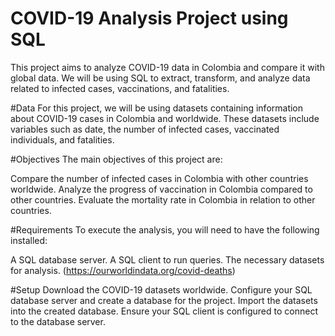 # COVID-19 Analysis Project using SQL
This project aims to analyze COVID-19 data in Colombia and compare it with global data. We will be using SQL to extract, transform, and analyze data related to infected cases, vaccinations, and fatalities.

#Data
For this project, we will be using datasets containing information about COVID-19 cases in Colombia and worldwide. These datasets include variables such as date, the number of infected cases, vaccinated individuals, and fatalities.

#Objectives
The main objectives of this project are:

Compare the number of infected cases in Colombia with other countries worldwide.
Analyze the progress of vaccination in Colombia compared to other countries.
Evaluate the mortality rate in Colombia in relation to other countries.

#Requirements
To execute the analysis, you will need to have the following installed:

A SQL database server.
A SQL client to run queries.
The necessary datasets for analysis. (https://ourworldindata.org/covid-deaths)

#Setup
Download the COVID-19 datasets worldwide.
Configure your SQL database server and create a database for the project.
Import the datasets into the created database.
Ensure your SQL client is configured to connect to the database server.


